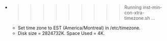 * >>>>>>>>> Running inst-min-con-xtra-timezone.sh ...
  * Set time zone to EST (America/Montreal) in /etc/timezone.
  * Disk size = 2824732K. Space Used = 4K.
